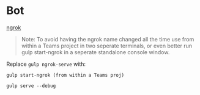 # Bot

[ngrok](https://ngrok.com)

> Note: To avoid having the ngrok name changed all the time use from within a Teams project in two seperate terminals, or even better run gulp start-ngrok in a seperate standalone console window.

Replace `gulp ngrok-serve` with:

```
gulp start-ngrok (from within a Teams proj)
```

```
gulp serve --debug
```